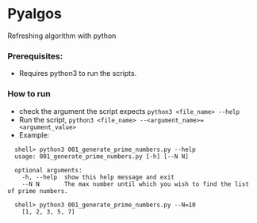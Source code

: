 # Pyalgos
Refreshing algorithm with python

### Prerequisites:
- Requires python3 to run the scripts.

### How to run 
- check the argument the script expects `python3 <file_name> --help` 
- Run the script, `python3 <file_name> --<argument_name>=<argument_value>`  
- Example: 
```
  shell> python3 001_generate_prime_numbers.py --help
  usage: 001_generate_prime_numbers.py [-h] [--N N]

  optional arguments:
    -h, --help  show this help message and exit
    --N N       The max number until which you wish to find the list of prime numbers.
  
  shell> python3 001_generate_prime_numbers.py --N=10
    [1, 2, 3, 5, 7]
```
